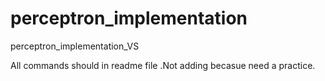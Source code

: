 # perceptron_implementation
perceptron_implementation_VS


All commands should in readme file .Not adding becasue need a practice.